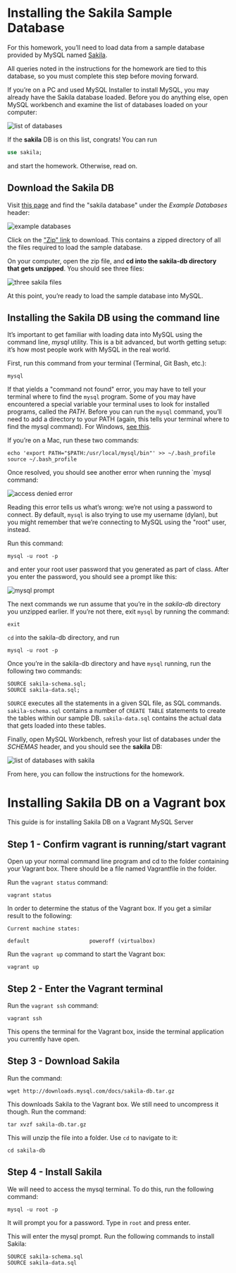 # Installing the Sakila Sample Database

For this homework, you’ll need to load data from a sample database provided by MySQL named [Sakila](https://dev.mysql.com/doc/sakila/en/sakila-installation.html).

All queries noted in the instructions for the homework are tied to this database, so you must complete this step before moving forward.

If you’re on a PC and used MySQL Installer to install MySQL, you may already have the Sakila database loaded. Before you do anything else, open MySQL workbench and examine the list of databases loaded on your computer:

![list of databases](Images/list_of_databases.png)

If the **sakila** DB is on this list, congrats! You can run

```sql
use sakila;
```

and start the homework. Otherwise, read on.

## Download the Sakila DB

Visit [this page](https://dev.mysql.com/doc/index-other.html) and find the "sakila database" under the _Example Databases_ header:

![example databases](Images/example_dbs.png)

Click on the ["Zip" link](http://downloads.mysql.com/docs/sakila-db.zip) to download. This contains a zipped directory of all the files required to load the sample database.

On your computer, open the zip file, and **cd into the sakila-db directory that gets unzipped**. You should see three files:

![three sakila files](Images/three_sakila_files.png)

At this point, you’re ready to load the sample database into MySQL.

## Installing the Sakila DB using the command line

It’s important to get familiar with loading data into MySQL using the command line, _mysql_ utility. This is a bit advanced, but worth getting setup: it’s how most people work with MySQL in the real world.

First, run this command from your terminal (Terminal, Git Bash, etc.):

```
mysql
```

If that yields a "command not found" error, you may have to tell your terminal where to find the `mysql` program. Some of you may have encountered a special variable your terminal uses to look for installed programs, called the _PATH_. Before you can run the `mysql` command, you’ll need to add a directory to your PATH (again, this tells your terminal where to find the mysql command). For Windows, [see this](https://dev.mysql.com/doc/mysql-windows-excerpt/5.7/en/mysql-installation-windows-path.html).

If you’re on a Mac, run these two commands:

```
echo 'export PATH="$PATH:/usr/local/mysql/bin"' >> ~/.bash_profile
source ~/.bash_profile
```

Once resolved, you should see another error when running the \`mysql command:

![access denied error](Images/access_denied_error.png)

Reading this error tells us what’s wrong: we’re not using a password to connect. By default, `mysql` is also trying to use my username (dylan), but you might remember that we’re connecting to MySQL using the "root" user, instead.

Run this command:

```
mysql -u root -p
```

and enter your root user password that you generated as part of class. After you enter the password, you should see a prompt like this:

![mysql prompt](Images/mysql_prompt.png)

The next commands we run assume that you’re in the _sakila-db_ directory you unzipped earlier. If you’re not there, exit `mysql` by running the command:

```
exit
```

`cd` into the sakila-db directory, and run

```
mysql -u root -p
```

Once you’re in the sakila-db directory and have `mysql` running, run the following two commands:

```
SOURCE sakila-schema.sql;
SOURCE sakila-data.sql;
```

`SOURCE` executes all the statements in a given SQL file, as SQL commands. `sakila-schema.sql` contains a number of `CREATE TABLE` statements to create the tables within our sample DB. `sakila-data.sql` contains the actual data that gets loaded into these tables.

Finally, open MySQL Workbench, refresh your list of databases under the _SCHEMAS_ header, and you should see the **sakila** DB:

![list of databases with sakila](Images/list_of_dbs_with_sakila.png)

From here, you can follow the instructions for the homework.

# Installing Sakila DB on a Vagrant box

This guide is for installing Sakila DB on a Vagrant MySQL Server

## Step 1 - Confirm vagrant is running/start vagrant

Open up your normal command line program and cd to the folder containing your Vagrant box.
There should be a file named Vagrantfile in the folder.

Run the `vagrant status` command:

```
vagrant status
```

In order to determine the status of the Vagrant box.
If you get a similar result to the following:

```
Current machine states:

default                   poweroff (virtualbox)
```

Run the `vagrant up` command to start the Vagrant box:

```
vagrant up
```

## Step 2 - Enter the Vagrant terminal

Run the `vagrant ssh` command:

```
vagrant ssh
```

This opens the terminal for the Vagrant box, inside the terminal application you currently have open.

## Step 3 - Download Sakila

Run the command:

```
wget http://downloads.mysql.com/docs/sakila-db.tar.gz
```

This downloads Sakila to the Vagrant box. We still need to uncompress it though.
Run the command:

```
tar xvzf sakila-db.tar.gz
```

This will unzip the file into a folder. Use `cd` to navigate to it:

```
cd sakila-db
```

## Step 4 - Install Sakila

We will need to access the mysql terminal. To do this, run the following command:

```
mysql -u root -p
```

It will prompt you for a password. Type in `root` and press enter.

This will enter the mysql prompt. Run the following commands to install Sakila:

```
SOURCE sakila-schema.sql
SOURCE sakila-data.sql
```

